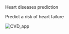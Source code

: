 Heart diseases prediction

Predict a risk of heart failure

![CVD_app](https://user-images.githubusercontent.com/126065731/224113973-577b0007-c3a5-47ea-93f5-e32240d3a13e.png)
